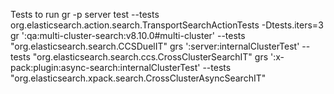 Tests to run
gr -p server test --tests org.elasticsearch.action.search.TransportSearchActionTests -Dtests.iters=3
gr ':qa:multi-cluster-search:v8.10.0#multi-cluster' --tests "org.elasticsearch.search.CCSDuelIT"
grs ':server:internalClusterTest' --tests "org.elasticsearch.search.ccs.CrossClusterSearchIT"
grs ':x-pack:plugin:async-search:internalClusterTest' --tests "org.elasticsearch.xpack.search.CrossClusterAsyncSearchIT"
